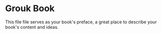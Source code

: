 Grouk Book
=======

This file file serves as your book's preface, a great place to describe your book's content and ideas.
